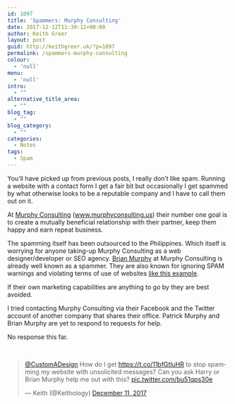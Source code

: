 ```yaml
---
id: 1097
title: 'Spammers: Murphy Consulting'
date: 2017-12-12T11:39:12+00:00
author: Keith Greer
layout: post
guid: http://keithgreer.uk/?p=1097
permalink: /spammers-murphy-consulting
colour:
  - 'null'
menu:
  - 'null'
intro:
  - ""
alternative_title_area:
  - ""
blog_tag:
  - ""
blog_category:
  - ""
categories:
  - Notes
tags:
  - Spam
---
```

You&#8217;ll have picked up from previous posts, I really don&#8217;t like spam. Running a website with a contact form I get a fair bit but occasionally I get spammed by what otherwise looks to be a reputable company and I have to call them out on it.

At <a href="http://www.murphyconsulting.us" rel="nofollow">Murphy Consulting</a> (www.murphyconsulting.us) their number one goal is to create a mutually beneficial relationship with their partner, keep them happy and earn repeat business.

The spamming itself has been outsourced to the Philippines. Which itself is worrying for anyone taking-up Murphy Consulting as a web designer/developer or SEO agency. [Brian Murphy](https://cleantalk.org/blacklists/brian@murphyconsulting.us) at Murphy Consulting is already well known as a spammer. They are also known for ignoring SPAM warnings and violating terms of use of websites  [like this example](http://www.consumerblitz.com/4794/msg-letter-of-introduction/). 

If their own marketing capabilities are anything to go by they are best avoided.

I tried contacting Murphy Consulting via their Facebook and the Twitter account of another company that shares their office. Patrick Murphy and Brian Murphy are yet to respond to requests for help.

No response this far.

&nbsp;



<blockquote class="twitter-tweet" data-width="550">
  <p lang="en" dir="ltr">
    <a href="https://twitter.com/CustomADesign?ref_src=twsrc%5Etfw">@CustomADesign</a> How do I get <a href="https://t.co/11bfGtluHR">https://t.co/11bfGtluHR</a> to stop spamming my website with unsolicited messages? Can you ask Harry or Brian Murphy help me out with this? <a href="https://t.co/bu51qps30e">pic.twitter.com/bu51qps30e</a>
  </p>
  
  <p>
    &mdash; Keith (@Keithology) <a href="https://twitter.com/Keithology/status/940170964117151745?ref_src=twsrc%5Etfw">December 11, 2017</a>
  </p>
</blockquote>